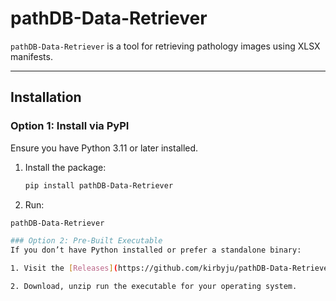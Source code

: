 # pathDB-Data-Retriever

`pathDB-Data-Retriever` is a tool for retrieving pathology images using XLSX manifests.

---

## Installation

### Option 1: Install via PyPI
Ensure you have Python 3.11 or later installed.

1. Install the package:
   ```bash
   pip install pathDB-Data-Retriever

2. Run:
  ```bash
  pathDB-Data-Retriever

### Option 2: Pre-Built Executable
If you don’t have Python installed or prefer a standalone binary:

1. Visit the [Releases](https://github.com/kirbyju/pathDB-Data-Retriever/releases) page.

2. Download, unzip run the executable for your operating system.
